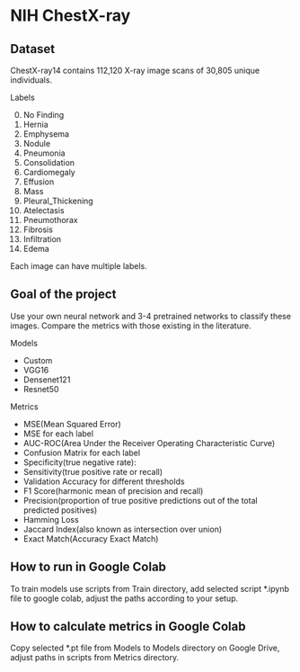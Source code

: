 # NIH ChestX-ray

## Dataset
ChestX-ray14 contains 112,120 X-ray image scans of 30,805 unique individuals.

Labels
<ol start="0">
  <li>No Finding</li>
  <li>Hernia</li>
  <li>Emphysema</li>
  <li>Nodule</li>
  <li>Pneumonia</li>
  <li>Consolidation</li>
  <li>Cardiomegaly</li>
  <li>Effusion</li>
  <li>Mass</li>
  <li>Pleural_Thickening</li>
  <li>Atelectasis</li>
  <li>Pneumothorax</li>
  <li>Fibrosis</li>
  <li>Infiltration</li>
  <li>Edema</li>
</ol>


Each image can have multiple labels.

## Goal of the project
Use your own neural network and 3-4 pretrained networks to classify these images.
Compare the metrics with those existing in the literature.

Models
- Custom
- VGG16
- Densenet121
- Resnet50

Metrics
- MSE(Mean Squared Error)
- MSE for each label
- AUC-ROC(Area Under the Receiver Operating Characteristic Curve)
- Confusion Matrix for each label
- Specificity(true negative rate):
- Sensitivity(true positive rate or recall)
- Validation Accuracy for different thresholds
- F1 Score(harmonic mean of precision and recall)
- Precision(proportion of true positive predictions out of the total predicted positives)
- Hamming Loss
- Jaccard Index(also known as intersection over union)
- Exact Match(Accuracy Exact Match)

## How to run in Google Colab
To train models use scripts from Train directory, add selected script *.ipynb file to google colab, adjust the paths according to your setup.

## How to calculate metrics in Google Colab
Copy selected *.pt file from Models to Models directory on Google Drive, adjust paths in scripts from Metrics directory.
